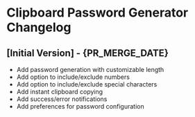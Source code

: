 # Clipboard Password Generator Changelog

## [Initial Version] - {PR_MERGE_DATE}

- Add password generation with customizable length
- Add option to include/exclude numbers
- Add option to include/exclude special characters
- Add instant clipboard copying
- Add success/error notifications
- Add preferences for password configuration
